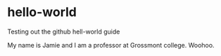 # hello-world
Testing out the github hell-world guide

My name is Jamie and I am a professor at Grossmont college.  Woohoo.
